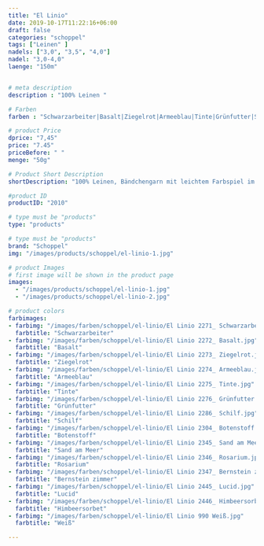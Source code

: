 ```yaml
---
title: "El Linio"
date: 2019-10-17T11:22:16+06:00
draft: false
categories: "schoppel"
tags: ["Leinen" ]
nadels: ["3,0", "3,5", "4,0"]
nadel: "3,0-4,0" 
laenge: "150m"	


# meta description
description : "100% Leinen "

# Farben
farben : "Schwarzarbeiter|Basalt|Ziegelrot|Armeeblau|Tinte|Grünfutter|Schilf|Botenstoff|Sand am Meer|Rosarium|Bernstein zimmer|Lucid|Himbeersorbet|Weiß"

# product Price
dprice: "7,45"
price: "7.45"
priceBefore: " "
menge: "50g"

# Product Short Description
shortDescription: "100% Leinen, Bändchengarn mit leichtem Farbspiel im Farbton"

#product ID
productID: "2010"

# type must be "products"
type: "products"

# type must be "products"
brand: "Schoppel"
img: "/images/products/schoppel/el-linio-1.jpg"   

# product Images
# first image will be shown in the product page
images:
  - "/images/products/schoppel/el-linio-1.jpg"
  - "/images/products/schoppel/el-linio-2.jpg"

# product colors
farbimages:
- farbimg: "/images/farben/schoppel/el-linio/El Linio 2271_ Schwarzarbeiter.jpg"	
  farbtitle: "Schwarzarbeiter"
- farbimg: "/images/farben/schoppel/el-linio/El Linio 2272_ Basalt.jpg"	
  farbtitle: "Basalt"
- farbimg: "/images/farben/schoppel/el-linio/El Linio 2273_ Ziegelrot.jpg"	
  farbtitle: "Ziegelrot"
- farbimg: "/images/farben/schoppel/el-linio/El Linio 2274_ Armeeblau.jpg"	
  farbtitle: "Armeeblau"
- farbimg: "/images/farben/schoppel/el-linio/El Linio 2275_ Tinte.jpg"	
  farbtitle: "Tinte"
- farbimg: "/images/farben/schoppel/el-linio/El Linio 2276_ Grünfutter.jpg"	
  farbtitle: "Grünfutter"
- farbimg: "/images/farben/schoppel/el-linio/El Linio 2286_ Schilf.jpg"	
  farbtitle: "Schilf"
- farbimg: "/images/farben/schoppel/el-linio/El Linio 2304_ Botenstoff.jpg"	
  farbtitle: "Botenstoff"
- farbimg: "/images/farben/schoppel/el-linio/El Linio 2345_ Sand am Meer.jpg"	
  farbtitle: "Sand am Meer"
- farbimg: "/images/farben/schoppel/el-linio/El Linio 2346_ Rosarium.jpg"	
  farbtitle: "Rosarium"
- farbimg: "/images/farben/schoppel/el-linio/El Linio 2347_ Bernstein zimmer.jpg"	
  farbtitle: "Bernstein zimmer"
- farbimg: "/images/farben/schoppel/el-linio/El Linio 2445_ Lucid.jpg"	
  farbtitle: "Lucid"
- farbimg: "/images/farben/schoppel/el-linio/El Linio 2446_ Himbeersorbet.jpg"	
  farbtitle: "Himbeersorbet"
- farbimg: "/images/farben/schoppel/el-linio/El Linio 990 Weiß.jpg"	
  farbtitle: "Weiß"

---
```



